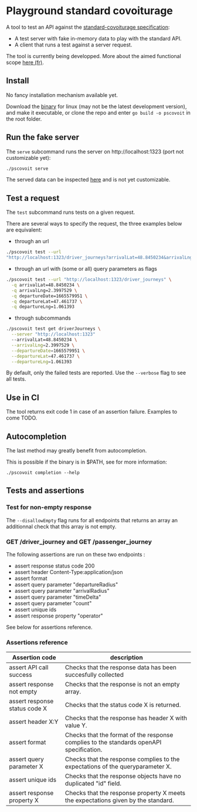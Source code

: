 # Playground standard covoiturage

A tool to test an API against the [standard-covoiturage 
specification](https://github.com/fabmob/standard-covoiturage):
- A test server with fake in-memory data to play with the standard API.
- A client that runs a test against a server request.

The tool is currently being developped. More about the aimed functional scope 
[here (fr)](./docs/proposition_fonctionelle.pdf).

## Install

No fancy installation mechanism available yet.

Download the 
[binary](https://github.com/fabmob/playground-standard-covoiturage/blob/main/pscovoit) 
for linux (may not be the latest development version), and make it executable, 
or clone the repo and enter `go build -o pscovoit` in the root folder.



## Run the fake server

The `serve` subcommand runs the server on http://localhost:1323 (port not 
customizable yet):

```sh
./pscovoit serve
```

The served data can be inspected 
[here](https://github.com/fabmob/playground-standard-covoiturage/blob/main/cmd/service/data/defaultData.json) 
and is not yet customizable. 

## Test a request

The `test` subcommand runs tests on a given request. 

There are several ways to specify the request, the three examples below are 
equivalent:

- through an url

```sh
./pscovoit test --url 
"http://localhost:1323/driver_journeys?arrivalLat=48.8450234&arrivalLng=2.3997529&departureDate=1665579951&departureLat=47.461737&departureLng=1.061393"
```

- through an url with (some or all) query parameters as flags

```sh
./pscovoit test --url "http://localhost:1323/driver_journeys" \
  -q arrivalLat=48.8450234 \
  -q arrivalLng=2.3997529 \
  -q departureDate=1665579951 \
  -q departureLat=47.461737 \
  -q departureLng=1.061393
```

- through subcommands 
  
```sh
./pscovoit test get driverJourneys \
  --server "http://localhost:1323"
  --arrivalLat=48.8450234 \
  --arrivalLng=2.3997529 \
  --departureDate=1665579951 \
  --departureLat=47.461737 \
  --departureLng=1.061393
```

By default, only the failed tests are reported. Use the `--verbose` flag to 
see all tests. 

## Use in CI

The tool returns exit code 1 in case of an assertion failure. Examples to come 
TODO.

## Autocompletion

The last method may greatly benefit from autocompletion.

This is possible if the binary is in $PATH, see for more information:
```
./pscovoit completion --help
```

## Tests and assertions

### Test for non-empty response

The `--disallowEmpty` flag runs for all endpoints that returns an array an 
additionnal check that this array is not empty. 

### GET /driver_journey and GET /passenger_journey

The following assertions are run on these two endpoints :
- assert response status code 200
- assert header Content-Type:application/json
- assert format
- assert query parameter "departureRadius"
- assert query parameter "arrivalRadius"
- assert query parameter "timeDelta"
- assert query parameter "count"
- assert unique ids
- assert response property "operator"

See below for assertions reference. 

### Assertions reference

| Assertion code                 | description                                                                             |
| ------------------------------ | -------------------------------------------------------------                           |
| assert API call success        | Checks that the response data has been succesfully collected                            |
| assert response not empty      | Checks that the response is not an empty array.                                         |
| assert response status code X  | Checks that the status code X is returned.                                              |
| assert header X:Y              | Checks that the response has header X with value Y.                                     |
| assert format                  | Checks that the format of the response complies to the standards openAPI specification. |
| assert query parameter X       | Checks that the response complies to the expectations of the queryparameter X.          |
| assert unique ids              | Checks that the response objects have no duplicated "id" field.                         |
| assert response property X     | Checks that the response property X meets the expectations given by the standard.       |

